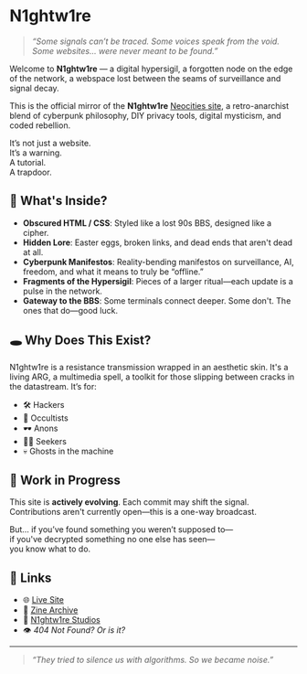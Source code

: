 # N1ghtw1re

> _“Some signals can’t be traced. Some voices speak from the void. Some websites… were never meant to be found.”_

Welcome to **N1ghtw1re** — a digital hypersigil, a forgotten node on the edge of the network, a webspace lost between the seams of surveillance and signal decay.

This is the official mirror of the **N1ghtw1re** [Neocities site](https://n1ghtw1re.neocities.org), a retro-anarchist blend of cyberpunk philosophy, DIY privacy tools, digital mysticism, and coded rebellion.

It’s not just a website.  
It’s a warning.  
A tutorial.  
A trapdoor.

## 🧠 What's Inside?

- **Obscured HTML / CSS**: Styled like a lost 90s BBS, designed like a cipher.
- **Hidden Lore**: Easter eggs, broken links, and dead ends that aren't dead at all.
- **Cyberpunk Manifestos**: Reality-bending manifestos on surveillance, AI, freedom, and what it means to truly be “offline.”
- **Fragments of the Hypersigil**: Pieces of a larger ritual—each update is a pulse in the network.
- **Gateway to the BBS**: Some terminals connect deeper. Some don't. The ones that do—good luck.

## 🕳️ Why Does This Exist?

N1ghtw1re is a resistance transmission wrapped in an aesthetic skin. It's a living ARG, a multimedia spell, a toolkit for those slipping between cracks in the datastream. It’s for:

- 🛠 Hackers  
- 📜 Occultists  
- 🕶 Anons  
- 🧘‍♂️ Seekers  
- 💀 Ghosts in the machine

## 🚧 Work in Progress

This site is **actively evolving**. Each commit may shift the signal. Contributions aren't currently open—this is a one-way broadcast.

But... if you’ve found something you weren’t supposed to—  
if you've decrypted something no one else has seen—  
you know what to do.

## 📡 Links

- 🌐 [Live Site](https://n1ghtw1re.neocities.org)
- 🧵 [Zine Archive]([https://n1ghtw1re.neocities.org/zine](https://n1ghtw1re.neocities.org/pages/ezine))
- 🔐 [N1ghtw1re Studios](https://n1ghtw1re-studios.lovable.app/) 
- 👁 *404 Not Found? Or is it?*

---

> _“They tried to silence us with algorithms. So we became noise.”_


